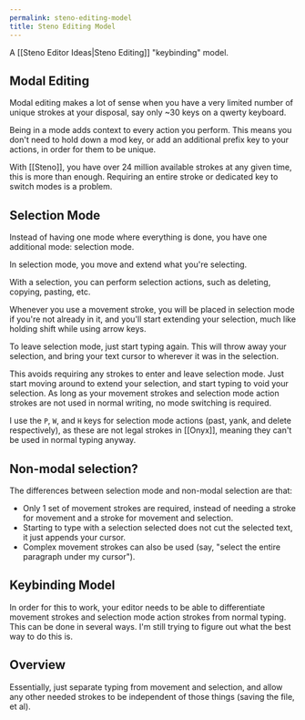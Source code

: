 ```yaml
---
permalink: steno-editing-model
title: Steno Editing Model
---
```

A [[Steno Editor Ideas|Steno Editing]] "keybinding" model.

## Modal Editing

Modal editing makes a lot of sense when you have a very limited number of unique strokes at your disposal, say only ~30 keys on a qwerty keyboard.

Being in a mode adds context to every action you perform. This means you don't need to hold down a mod key, or add an additional prefix key to your actions, in order for them to be unique.

With [[Steno]], you have over 24 million available strokes at any given time, this is more than enough. Requiring an entire stroke or dedicated key to switch modes is a problem.

## Selection Mode

Instead of having one mode where everything is done, you have one additional mode: selection mode.

In selection mode, you move and extend what you're selecting.

With a selection, you can perform selection actions, such as deleting, copying, pasting, etc.

Whenever you use a movement stroke, you will be placed in selection mode if you're not already in it, and you'll start extending your selection, much like holding shift while using arrow keys.

To leave selection mode, just start typing again. This will throw away your selection, and bring your text cursor to wherever it was in the selection.

This avoids requiring any strokes to enter and leave selection mode. Just start moving around to extend your selection, and start typing to void your selection. As long as your movement strokes and selection mode action strokes are not used in normal writing, no mode switching is required.

I use the `P`, `W`, and `H` keys for selection mode actions (past, yank, and delete respectively), as these are not legal strokes in [[Onyx]], meaning they can't be used in normal typing anyway.

## Non-modal selection?

The differences between selection mode and non-modal selection are that:
- Only 1 set of movement strokes are required, instead of needing a stroke for movement and a stroke for movement and selection.
- Starting to type with a selection selected does not cut the selected text, it just appends your cursor.
- Complex movement strokes can also be used (say, "select the entire paragraph under my cursor").

## Keybinding Model

In order for this to work, your editor needs to be able to differentiate movement strokes and selection mode action strokes from normal typing. This can be done in several ways. I'm still trying to figure out what the best way to do this is.

## Overview

Essentially, just separate typing from movement and selection, and allow any other needed strokes to be independent of those things (saving the file, et al).
